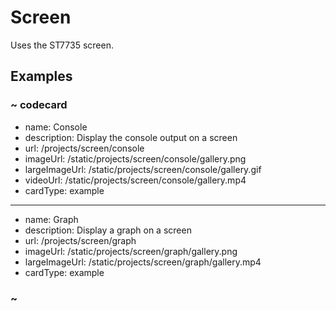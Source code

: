 # Screen

Uses the ST7735 screen.

## Examples

### ~ codecard

* name: Console
* description: Display the console output on a screen
* url: /projects/screen/console
* imageUrl: /static/projects/screen/console/gallery.png
* largeImageUrl: /static/projects/screen/console/gallery.gif
* videoUrl: /static/projects/screen/console/gallery.mp4
* cardType: example


---

* name: Graph
* description: Display a graph on a screen
* url: /projects/screen/graph
* imageUrl: /static/projects/screen/graph/gallery.png
* largeImageUrl: /static/projects/screen/graph/gallery.mp4
* cardType: example


### ~
